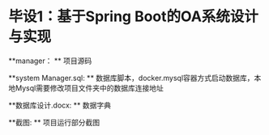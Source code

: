 # 毕设1：基于Spring Boot的OA系统设计与实现

**manager： ** 项目源码

**system Manager.sql:  ** 数据库脚本，docker.mysql容器方式启动数据库，本地Mysql需要修改项目文件夹中的数据库连接地址

**数据库设计.docx:  **  数据字典

**截图:  **  项目运行部分截图



